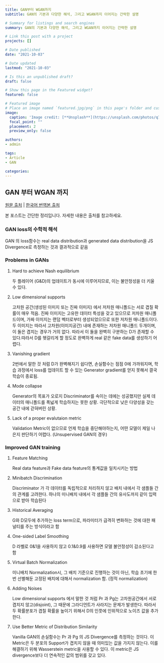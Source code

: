 ```yaml
---
title: GAN부터 WGAN까지
subtitle: GAN의 기본과 다양한 해석, 그리고 WGAN까지 이어지는 간략한 설명

# Summary for listings and search engines
summary: GAN의 기본과 다양한 해석, 그리고 WGAN까지 이어지는 간략한 설명

# Link this post with a project
projects: []

# Date published
date: "2021-10-03"

# Date updated
lastmod: "2021-10-03"

# Is this an unpublished draft?
draft: false

# Show this page in the Featured widget?
featured: false

# Featured image
# Place an image named `featured.jpg/png` in this page's folder and customize its options here.
image:
  caption: 'Image credit: [**Unsplash**](https://unsplash.com/photos/q7ZlbWbDnYo)'
  focal_point: ""
  placement: 2
  preview_only: false

authors:
- admin

tags: 
- Article
- GAN

categories:
---
```


## GAN 부터 WGAN 까지

[원문 출처](https://lilianweng.github.io/lil-log/2017/08/20/from-GAN-to-WGAN.html) | [한국어 번역본 출처](https://github.com/yjucho1/articles/blob/master/fromGANtoWGAN/readme.md#generative-adversarial-network-gan)

본 포스트는 간단한 정리입니다.
자세한 내용은 출처를 참고하세요.

### GAN loss의 수학적 해석
GAN 의 loss함수는 real data distribution과  generated data distribution을 JS Divergence로 측정하는 것과 결과적으로 같음

### Problems in GANs
1. Hard to achieve Nash equilibrium

    두 플레이어 (G&D)의 업데이트가 동시에 이루어지므로, 이는 불안정성을 더 키울 수 있다.
2. Low dimensional supports
    
    고차원 공간(생성된 이미지 또는 진짜 이미지) 에서 저차원 매니폴드는 서로 겹칠 확률이 매우 적음.
    진짜 이미지는 고유한 데이터 특성을 갖고 있으므로 저차원 매니폴드이며, 가짜 이미지는 랜덤 벡터로부터 생성되었으므로 또한 저차원 매니폴드이다.
    두 이미지는 따라서 고차원(이미지공간) 내에 존재하는 저차원 매니폴드 두개이며, 이 둘은 겹치는 경우가 거의 없다.
    따라서 이 둘을 완벽히 구분하는 D가 존재할 수 있다.따라서 D를 헷갈리게 할 정도로 완벽하게 real 같은 fake data를 생성하기 어렵다.
3. Vanishing gradient
    
    2번에서 말한 것 처럼 D가 완벽해지기 쉽다면, 손실함수는 점점 0에 가까워지며, 학습 과정에서 loss를 업데이트 할 수 있는 Generator gradient를 얻지 못해서 결국 학습이 종료됨.
4. Mode collapse
    
    Generator의 목표가 오로지 Discriminator를 속이는 데에는 성공했지만 실제 데이터의 매니폴드를 폭넓게 학습하지는 못한 상황. 극단적으로 낮은 다양성을 갖는 공간 내에 갇혀버린 상황.
5. Lack of a proper evalutaion metric
    
    Validation Metric이 없으므로 언제 학습을 중단해야하는지, 어떤 모델이 제일 나은지 판단하기 어렵다. (Unsupervised GAN의 경우)

### Improved GAN training
1. Feature Matching

    Real data feature과 Fake data feature의 통계값을 일치시키는 방법

2. Minibatch Discrimination

    Discriminator 가 각 데이터를 독립적으로 처리하지 않고 배치 내에서 각 샘플들 간의 관계를 고려한다.
    하나의 미니배치 내에서 각 샘플들 간의 유사도까지 같이 입력으로 받아 학습된다

3. Historical Averaging

    G와 D모두에 추가하는 loss term으로, 파라미터가 급격히 변화하는 것에 대한 패널티를 주는 방식이라고 함

4. One-sided Label Smoothing

    D 라벨로 0&1을 사용하지 않고 0.1&0.9를 사용하면 모델 불안정성이 감소된다고 함

5. Virtual Batch Normalization

    미니배치 Normalization시, 그 배치 기준으로 진행하는 것이 아닌, 학습 초기에 한번 선별해둔 고정된 배치에 대해서 normalization 함. (정적 normalization)

6. Adding Noises

    Low dimensional supports 에서 말한 것 처럼 Pr 과 Pg는 고차원공간에서 서로 겹치지 않고(disjoint), 그 때문에 그라디언트가 사라지는 문제가 발생한다.
    따라서 두 확률분포가 겹칠 확률을 높이기 위해서 D의 인풋에 인위적으로 노이즈 값을 추가한다.

7. Use Better Metric of Distribution Similarity

    Vanilla GAN의 손실함수는 Pr 과 Pg 의 JS Divergence를 측정하는 것이다. 이 Metric은 두 분포의 Support가 겹치지 않을 때 의미있는 값을 가지지 않는다.
    이를 해결하기 위해 Wasserstein metric을 사용할 수 있다. 이 metric은 JS divergence보다 더 연속적인 값의 범위를 갖고 있다.